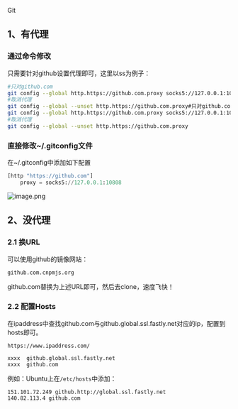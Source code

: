 Git
<a name="gkl4n"></a>
## 1、有代理
<a name="J4tBY"></a>
### 通过命令修改
只需要针对github设置代理即可，这里以ss为例子：
```bash
#只对github.com
git config --global http.https://github.com.proxy socks5://127.0.0.1:1080
#取消代理
git config --global --unset http.https://github.com.proxy#只对github.com
git config --global http.https://github.com.proxy socks5://127.0.0.1:1080
#取消代理
git config --global --unset http.https://github.com.proxy
```
<a name="a8cKU"></a>
### 直接修改~/.gitconfig文件
在~/.gitconfig中添加如下配置
```python
[http "https://github.com"]
	proxy = socks5://127.0.0.1:10808
```
![image.png](https://cdn.nlark.com/yuque/0/2022/png/396745/1662639938393-e240048f-a029-43da-b3aa-fd84eb19aa1b.png#clientId=u4f28688a-64fb-4&from=paste&height=383&id=u58d10f99&originHeight=957&originWidth=1806&originalType=binary&ratio=1&rotation=0&showTitle=false&size=49963&status=done&style=none&taskId=ua6f36cfa-55c2-4bc4-93f4-9bafee6be65&title=&width=722.4)
<a name="ps9xo"></a>
## 2、没代理
<a name="LZG1y"></a>
### 2.1 换URL
可以使用github的镜像网站：
```
github.com.cnpmjs.org
```
github.com替换为上述URL即可，然后去clone，速度飞快！
<a name="WPniG"></a>
### 2.2 配置Hosts
在ipaddress中查找github.com与github.global.ssl.fastly.net对应的ip，配置到hosts即可。
```
https://www.ipaddress.com/
```
```
xxxx  github.global.ssl.fastly.net
xxxx  github.com
```
例如：Ubuntu上在`/etc/hosts`中添加：
```
151.101.72.249 github.http://global.ssl.fastly.net
140.82.113.4 github.com
```

